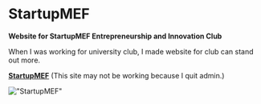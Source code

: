 # StartupMEF
**Website for StartupMEF Entrepreneurship and Innovation Club**

When I was working for university club, I made website for club can stand out more.

**[StartupMEF]("https://startupmef.club")** (This site may not be working because I quit admin.) 

!["StartupMEF"](https://cdn-images-1.medium.com/max/728/1*Xv-qw0c_n0jarMQWJMwY7A@2x.png "StartupMEF")


